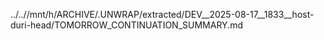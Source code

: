 ../..//mnt/h/ARCHIVE/.UNWRAP/extracted/DEV__2025-08-17__1833__host-duri-head/TOMORROW_CONTINUATION_SUMMARY.md